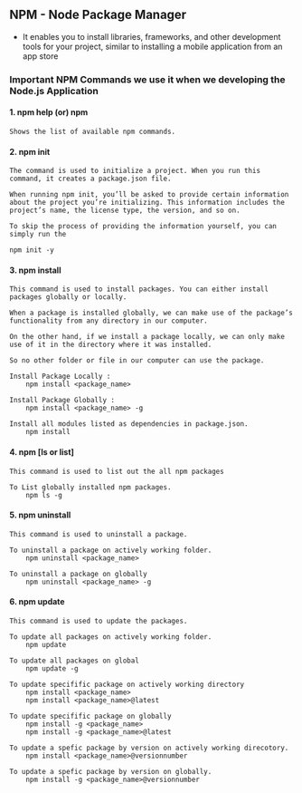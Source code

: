 ## NPM - Node Package Manager

- It enables you to install libraries, frameworks, and other development tools for your project, similar to installing a mobile application from an app store

### Important NPM Commands we use it when we developing the Node.js Application

#### 1. npm help (or) npm

```
Shows the list of available npm commands.

```

#### 2. npm init

```
The command is used to initialize a project. When you run this command, it creates a package.json file.

When running npm init, you’ll be asked to provide certain information about the project you’re initializing. This information includes the project’s name, the license type, the version, and so on.

To skip the process of providing the information yourself, you can simply run the

npm init -y
```

#### 3. npm install

```
This command is used to install packages. You can either install packages globally or locally.

When a package is installed globally, we can make use of the package’s functionality from any directory in our computer.

On the other hand, if we install a package locally, we can only make use of it in the directory where it was installed.

So no other folder or file in our computer can use the package.

Install Package Locally :
    npm install <package_name>

Install Package Globally :
    npm install <package_name> -g

Install all modules listed as dependencies in package.json.
    npm install
```

#### 4. npm [ls or list]

```
This command is used to list out the all npm packages

To List globally installed npm packages.
    npm ls -g

```

#### 5. npm uninstall

```
This command is used to uninstall a package.

To uninstall a package on actively working folder.
    npm uninstall <package_name>

To uninstall a package on globally
    npm uninstall <package_name> -g

```

#### 6. npm update

```
This command is used to update the packages.

To update all packages on actively working folder.
    npm update

To update all packages on global
    npm update -g

To update specifific package on actively working directory
    npm install <package_name>
    npm install <package_name>@latest

To update specifific package on globally
    npm install -g <package_name>
    npm install -g <package_name>@latest

To update a spefic package by version on actively working direcotory.
    npm install <package_name>@versionnumber

To update a spefic package by version on globally.
    npm install -g <package_name>@versionnumber
```
